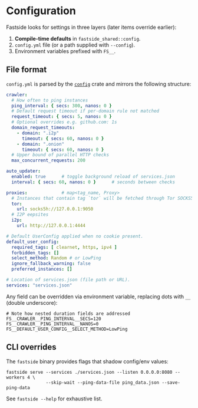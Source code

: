 # Configuration

Fastside looks for settings in three layers (later items override earlier):

1. **Compile-time defaults** in `fastside_shared::config`.
2. `config.yml` file (or a path supplied with `--config`).
3. Environment variables prefixed with `FS__`.

## File format
`config.yml` is parsed by the [`config`](https://docs.rs/config) crate and mirrors the following structure:

```yaml
crawler:
  # How often to ping instances
  ping_interval: { secs: 300, nanos: 0 }
  # Default request timeout if per-domain rule not matched
  request_timeout: { secs: 5, nanos: 0 }
  # Optional overrides e.g. github.com: 1s
  domain_request_timeouts:
    - domain: ".i2p"
      timeout: { secs: 60, nanos: 0 }
    - domain: ".onion"
      timeout: { secs: 60, nanos: 0 }
  # Upper bound of parallel HTTP checks
  max_concurrent_requests: 200

auto_updater:
  enabled: true      # toggle background reload of services.json
  interval: { secs: 60, nanos: 0 }      # seconds between checks

proxies:             # map<tag_name, Proxy>
  # Instances that contain tag `tor` will be fetched through Tor SOCKS5 proxy
  tor:
    url: socks5h://127.0.0.1:9050
  # I2P eepsites
  i2p:
    url: http://127.0.0.1:4444

# Default UserConfig applied when no cookie present.
default_user_config:
  required_tags: [ clearnet, https, ipv4 ]
  forbidden_tags: []
  select_method: Random # or LowPing
  ignore_fallback_warning: false
  preferred_instances: []

# Location of services.json (file path or URL).
services: "services.json"
```

Any field can be overridden via environment variable, replacing dots with `__` (double underscore):
```
# Note how nested duration fields are addressed
FS__CRAWLER__PING_INTERVAL__SECS=120
FS__CRAWLER__PING_INTERVAL__NANOS=0
FS__DEFAULT_USER_CONFIG__SELECT_METHOD=LowPing
```

## CLI overrides
The `fastside` binary provides flags that shadow config/env values:

```
fastside serve --services ./services.json --listen 0.0.0.0:8080 --workers 4 \
               --skip-wait --ping-data-file ping_data.json --save-ping-data
```

See `fastside --help` for exhaustive list.
